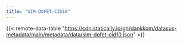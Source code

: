 ```yaml
---
title: "SIM-DOFET-CID10"
---
```


{{< remote-data-table "https://cdn.statically.io/gh/dankkom/datasus-metadata/main/metadata/data/sim-dofet-cid10.json" >}}
